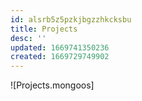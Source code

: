 ```yaml
---
id: alsrb5z5pzkjbgzzhkcksbu
title: Projects
desc: ''
updated: 1669741350236
created: 1669729749902
---
```

![Projects.mongoos] 